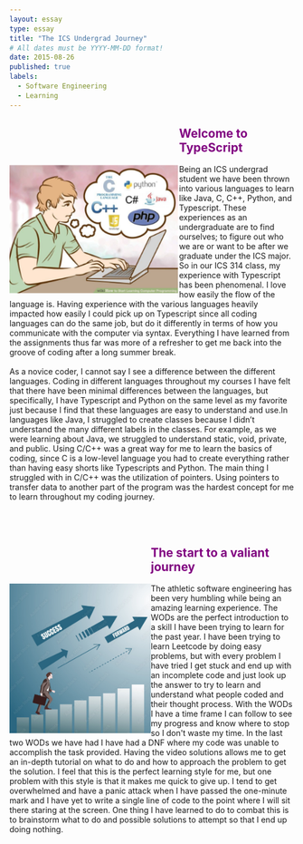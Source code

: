 ```yaml
---
layout: essay
type: essay
title: "The ICS Undergrad Journey"
# All dates must be YYYY-MM-DD format!
date: 2015-08-26
published: true
labels:
  - Software Engineering
  - Learning
---
```


 
<h2 style="color: purple;  margin-left: 300px;">Welcome to TypeScript</h2>
<img  align= "left" width="300px" class="rounded float-start pe-4" src="../img/igniting/decisions.png">Being an ICS undergrad student we have been thrown into various languages to learn like Java, C, C++, Python, and Typescript. These experiences as an undergraduate are to find ourselves; to figure out who we are or want to be after we graduate under the ICS major. So in our ICS 314 class, my experience with Typescript has been phenomenal. I love how easily the flow of the language is. Having experience with the various languages heavily impacted how easily I could pick up on Typescript since all coding languages can do the same job, but do it differently in terms of how you communicate with the computer via syntax. Everything I have learned from the assignments thus far was more of a refresher to get me back into the groove of coding after a long summer break. <br><br> As a novice coder, I cannot say I see a difference between the different languages. Coding in different languages throughout my courses I have felt that there have been minimal differences between the languages, but specifically, I have Typescript and Python on the same level as my favorite just because I find that these languages are easy to understand and use.In languages like Java, I struggled to create classes because I didn’t understand the many different labels in the classes. For example, as we were learning about Java, we struggled to understand static, void, private, and public. Using C/C++ was a great way for me to learn the basics of coding, since C is a low-level language you had to create everything rather than having easy shorts like Typescripts and Python. The main thing I struggled with in C/C++ was the utilization of pointers. Using pointers to transfer data to another part of the program was the hardest concept for me to learn throughout my coding journey. 


<br><br>

<h2 style="color: purple;  margin-left: 250px;">The start to a valiant journey</h2>
<img align= "left" width="250px" class="rounded float-start pe-4" src="../img/igniting/climb.png">The athletic software engineering has been very humbling while being an amazing learning experience. The WODs are the perfect introduction to a skill I have been trying to learn for the past year. I have been trying to learn Leetcode by doing easy problems, but with every problem I have tried I get stuck and end up with an incomplete code and just look up the answer to try to learn and understand what people coded and their thought process. With the WODs I have a time frame I can follow to see my progress and know where to stop so I don't waste my time. In the last two WODs we have had I have had a DNF where my code was unable to accomplish the task provided. Having the video solutions allows me to get an in-depth tutorial on what to do and how to approach the problem to get the solution. I feel that this is the perfect learning style for me, but one problem with this style is that it makes me quick to give up. I tend to get overwhelmed and have a panic attack when I have passed the one-minute mark and I have yet to write a single line of code to the point where I will sit there staring at the screen. One thing I have learned to do to combat this is to brainstorm what to do and possible solutions to attempt so that I end up doing nothing.





